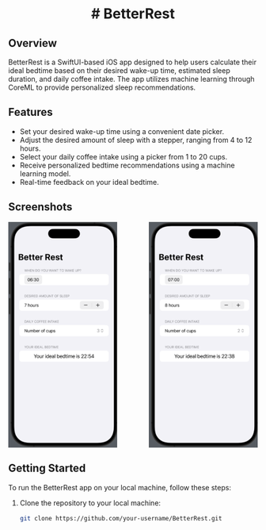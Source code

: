 <h1 align="center"># BetterRest

## Overview

BetterRest is a SwiftUI-based iOS app designed to help users calculate their ideal bedtime based on their desired wake-up time, estimated sleep duration, and daily coffee intake. The app utilizes machine learning through CoreML to provide personalized sleep recommendations.

## Features

- Set your desired wake-up time using a convenient date picker.
- Adjust the desired amount of sleep with a stepper, ranging from 4 to 12 hours.
- Select your daily coffee intake using a picker from 1 to 20 cups.
- Receive personalized bedtime recommendations using a machine learning model.
- Real-time feedback on your ideal bedtime.

## Screenshots
<p align="center" style="display:flex; justify-content: space-between;">
<img src="Photos_BetterRest/BetterRest_01.png" width="220">
<img src="Photos_BetterRest/BetterRest_02.png" width="220">
</p>

## Getting Started

To run the BetterRest app on your local machine, follow these steps:

1. Clone the repository to your local machine:

   ```bash
   git clone https://github.com/your-username/BetterRest.git
